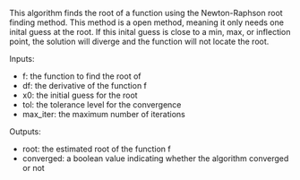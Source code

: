 This algorithm finds the root of a function using the Newton-Raphson root finding method. This method is a open method, meaning it only needs one inital guess at the root. If this inital guess is close to a min, max, or inflection point, the solution will diverge and the function will not locate the root.

Inputs:
* f: the function to find the root of
* df: the derivative of the function f
* x0: the initial guess for the root
* tol: the tolerance level for the convergence
* max_iter: the maximum number of iterations

Outputs:
* root: the estimated root of the function f
* converged: a boolean value indicating whether the algorithm converged or not
